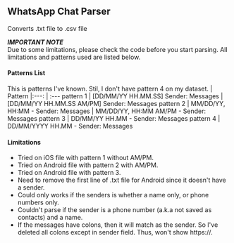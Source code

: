 ## WhatsApp Chat Parser
Converts .txt file to .csv file

***IMPORTANT NOTE***\
Due to some limitations, please check the code before you start parsing. All limitations and patterns used are listed below.

#### Patterns List
This is patterns I've known. Stil, I don't have pattern 4 on my dataset.
          | Pattern
|:---:    | :---
pattern 1 | [DD/MM/YY HH.MM.SS] Sender: Messages
          | [DD/MM/YY HH.MM.SS AM/PM] Sender: Messages
pattern 2 | MM/DD/YY, HH:MM - Sender: Messages
          | MM/DD/YY, HH:MM AM/PM - Sender: Messages
pattern 3 | DD/MM/YY HH.MM - Sender: Messages
pattern 4 | DD/MM/YYYY HH.MM - Sender: Messages

#### Limitations
- Tried on iOS file with pattern 1 without AM/PM.
- Tried on Android file with pattern 2 with AM/PM.
- Tried on Android file with pattern 3.
- Need to remove the first line of .txt file for Android since it doesn't have a sender.
- Could only works if the senders is whether a name only, or phone numbers only.
- Couldn't parse if the sender is a phone number (a.k.a not saved as contacts) and a name.
- If the messages have colons, then it will match as the sender. So I've deleted all colons except in sender field. Thus, won't show https://.
